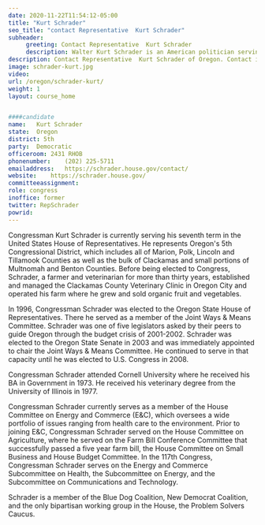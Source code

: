 ```yaml
---
date: 2020-11-22T11:54:12-05:00
title: "Kurt Schrader"
seo_title: "contact Representative  Kurt Schrader"
subheader:
     greeting: Contact Representative  Kurt Schrader 
     description: Walter Kurt Schrader is an American politician serving as the U.S. Representative for Oregon's 5th congressional district since 2009. A member of the Democratic Party, his district covers Salem and Newport. Schrader previously served in both houses of the Oregon Legislative Assembly from 1997 to 2008.
description: Contact Representative  Kurt Schrader of Oregon. Contact information for Kurt Schrader includes email address, phone number, and mailing address.
image: schrader-kurt.jpg
video: 
url: /oregon/schrader-kurt/
weight: 1
layout: course_home


####candidate
name:	Kurt Schrader
state:	Oregon
district: 5th
party:	Democratic
officeroom:	2431 RHOB
phonenumber:	(202) 225-5711
emailaddress:	https://schrader.house.gov/contact/
website:	https://schrader.house.gov/
committeeassignment: 
role: congress
inoffice: former
twitter: RepSchrader
powrid: 
---
```


Congressman Kurt Schrader is currently serving his seventh term in the United States House of Representatives. He represents Oregon's 5th Congressional District, which includes all of Marion, Polk, Lincoln and Tillamook Counties as well as the bulk of Clackamas and small portions of Multnomah and Benton Counties. Before being elected to Congress, Schrader, a farmer and veterinarian for more than thirty years, established and managed the Clackamas County Veterinary Clinic in Oregon City and operated his farm where he grew and sold organic fruit and vegetables.

In 1996, Congressman Schrader was elected to the Oregon State House of Representatives. There he served as a member of the Joint Ways & Means Committee. Schrader was one of five legislators asked by their peers to guide Oregon through the budget crisis of 2001-2002. Schrader was elected to the Oregon State Senate in 2003 and was immediately appointed to chair the Joint Ways & Means Committee. He continued to serve in that capacity until he was elected to U.S. Congress in 2008.

Congressman Schrader attended Cornell University where he received his BA in Government in 1973. He received his veterinary degree from the University of Illinois in 1977.

Congressman Schrader currently serves as a member of the House Committee on Energy and Commerce (E&C), which oversees a wide portfolio of issues ranging from health care to the environment.  Prior to joining E&C, Congressman Schrader served on the House Committee on Agriculture, where he served on the Farm Bill Conference Committee that successfully passed a five year farm bill, the House Committee on Small Business and House Budget Committee. In the 117th Congress, Congressman Schrader serves on the Energy and Commerce Subcommittee on Health, the Subcommittee on Energy, and the Subcommittee on Communications and Technology.

Schrader is a member of the Blue Dog Coalition, New Democrat Coalition, and the only bipartisan working group in the House, the Problem Solvers Caucus.

